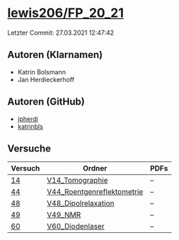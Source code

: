 # [lewis206/FP_20_21](https://github.com/jpherdi/FP_20_21)

Letzter Commit: 27.03.2021 12:47:42

## Autoren (Klarnamen)
- Katrin Bolsmann
- Jan Herdieckerhoff

## Autoren (GitHub)
- [jpherdi](https://github.com/jpherdi)
- [katrinbls](https://github.com/katrinbls)

## Versuche

|       Versuch        |                                                 Ordner                                                 |PDFs|
|----------------------|--------------------------------------------------------------------------------------------------------|----|
|[14](../../versuch/14)|[V14_Tomographie](https://github.com/jpherdi/FP_20_21/tree/master/V14_Tomographie)                      |–   |
|[44](../../versuch/44)|[V44_Roentgenreflektometrie](https://github.com/jpherdi/FP_20_21/tree/master/V44_Roentgenreflektometrie)|–   |
|[48](../../versuch/48)|[V48_Dipolrelaxation](https://github.com/jpherdi/FP_20_21/tree/master/V48_Dipolrelaxation)              |–   |
|[49](../../versuch/49)|[V49_NMR](https://github.com/jpherdi/FP_20_21/tree/master/V49_NMR)                                      |–   |
|[60](../../versuch/60)|[V60_Diodenlaser](https://github.com/jpherdi/FP_20_21/tree/master/V60_Diodenlaser)                      |–   |
